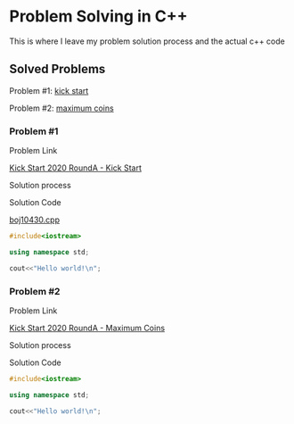 # Problem Solving in C++

This is where I leave my problem solution process and the actual c++ code

## Solved Problems

Problem #1: [kick start](#problem-1)

Problem #2: [maximum coins](#problem-2)

### Problem #1

Problem Link 

[Kick Start 2020 RoundA - Kick Start](https://codingcompetitions.withgoogle.com/kickstart/round/00000000001a0069/0000000000414bfb) 

Solution process

Solution Code

[boj10430.cpp](boj10430.cpp)
```C++
#include<iostream>

using namespace std;

cout<<"Hello world!\n";

```

### Problem #2

Problem Link 

[Kick Start 2020 RoundA - Maximum Coins](https://codingcompetitions.withgoogle.com/kickstart/round/00000000001a0069/0000000000414a23)

Solution process

Solution Code
```C++
#include<iostream>

using namespace std;

cout<<"Hello world!\n";

```

